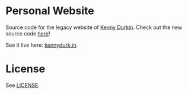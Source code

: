 Personal Website
=======

Source code for the legacy website of [Kenny Durkin](http://www.twitter.com/Kennydurk_in).
Check out the new source code [here](https://github.com/kennydurkin/website-2.0)!

See it live here: [kennydurk.in](http://kennydurk.in).

# License

See [LICENSE](LICENSE).
